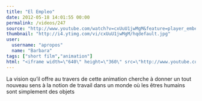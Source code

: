 ```yaml
---
title: "El Empleo"
date: 2012-05-18 14:01:55 00:00
permalink: /videos/247
source: "http://www.youtube.com/watch?v=cxUuU1jwMgM&feature=player_embedded"
thumbnail: "http://i4.ytimg.com/vi/cxUuU1jwMgM/hqdefault.jpg"
user:
  username: "apropos"
  name: "Barbara"
tags: ["short film","animation"]
html: "<iframe width=\"640\" height=\"360\" src=\"http://www.youtube.com/embed/cxUuU1jwMgM?wmode=transparent&fs=1&feature=oembed\" frameborder=\"0\" allowfullscreen></iframe>"
---
```


La vision qu’il offre au travers de cette animation cherche à donner un tout nouveau sens à la notion de travail dans un monde où les êtres humains sont simplement des objets